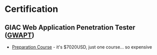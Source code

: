 # Certification

## GIAC Web Application Penetration Tester ([GWAPT][2])
* [Preparation Course][1] - it's $7020USD, just one course... so expensive

[1]:https://www.sans.org/ondemand/course/web-app-penetration-testing-ethical-hacking
[2]:https://www.giac.org/certification/web-application-penetration-tester-gwapt
